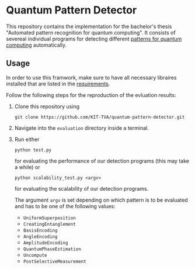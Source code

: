 # Quantum Pattern Detector

This repository contains the implementation for the bachelor's thesis "Automated pattern recognition for quantum computing".
It consists of severeal individual programs for detecting different [patterns for quantum computing](https://quantumcomputingpatterns.org/#/) automatically.

## Usage

In order to use this framwork, make sure to have all necessary libraires installed that are listed in the [requirements](requirements.txt).

Follow the following steps for the reproduction of the evluation results:
1. Clone this repository using
   ```
   git clone https://github.com/KIT-TVA/quantum-pattern-detector.git
   ```
2. Navigate into the `evaluation` directory inside a terminal.
3. Run either
   ```
   python test.py
   ```
   for evaluating the performance of our detection programs (this may take a while) or
   ```
   python scalability_test.py <argv>
   ```
   for evaluating the scalability of our detection programs.
   
   The argument `argv` is set depending on which pattern is to be evaluated and has to be one of the following values:
   - `UniformSuperposition`
   - `CreatingEntanglement`
   - `BasisEncoding`
   - `AngleEncoding`
   - `AmplitudeEncoding`
   - `QuantumPhaseEstimation`
   - `Uncompute`
   - `PostSelectiveMeasurement`

